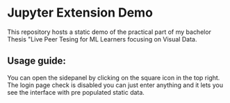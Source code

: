 # Jupyter Extension Demo
This  repository hosts a static demo of the practical part of my bachelor Thesis "Live Peer Tesing for ML Learners focusing on Visual Data.

## Usage guide:
You can open the sidepanel by clicking on the square icon in the top right. The login page check is disabled you can just enter anything and it lets you see the interface with pre populated static data.
